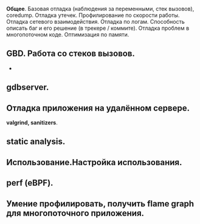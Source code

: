 **Общее**.
Базовая отладка (наблюдения за переменными, стек вызовов), coredump.
Отладка утечек. Профилирование по скорости работы. Отладка сетевого взаимодействия. Отладка по логам. Способность описать баг и его решение (в трекере / коммите).
Отладка проблем в многопоточном коде. Оптимизация по памяти.

**GBD**.
Работа со стеков вызовов.
-
-

**gdbserver**.
-
Отладка приложения на удалённом сервере.
-

**valgrind, sanitizers**.

**static analysis**.
-
Использование.Настройка использования.
-

**perf (eBPF)**.
-
Умение профилировать, получить flame graph для многопоточного приложения.
-


